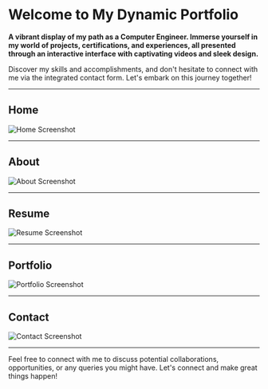 
# Welcome to My Dynamic Portfolio

**A vibrant display of my path as a Computer Engineer. Immerse yourself in my world of projects, certifications, and experiences, all presented through an interactive interface with captivating videos and sleek design.**

Discover my skills and accomplishments, and don't hesitate to connect with me via the integrated contact form. Let's embark on this journey together!

---

## Home
![Home Screenshot](https://github.com/user-attachments/assets/32d5ecf2-e4ef-431a-9a04-146bc2e80546)

---

## About
![About Screenshot](https://github.com/user-attachments/assets/b4ddc69f-79f3-459e-b89b-fca74fde1f5d)

---

## Resume
![Resume Screenshot](https://github.com/user-attachments/assets/9e72892d-92ee-43fc-9178-647450f83b5e)

---

## Portfolio
![Portfolio Screenshot](https://github.com/user-attachments/assets/7cf2e614-48df-491f-942d-a8beb4bf8d0c)

---

## Contact
![Contact Screenshot](https://github.com/user-attachments/assets/7343277a-d279-4b65-8798-f809a4055c48)

---

Feel free to connect with me to discuss potential collaborations, opportunities, or any queries you might have. Let's connect and make great things happen!
